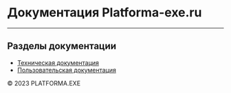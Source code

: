 # Документация Platforma-exe.ru
<hr>

## Разделы документации

- [Техническая документация](./dev-docs/README.md)
- [Пользовательская документация](./user-docs/README.md)

&copy; 2023 PLATFORMA.EXE